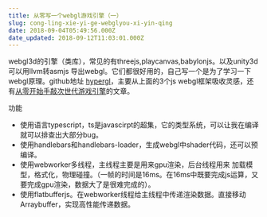 ```yaml
---
title: 从零写一个webgl游戏引擎（一）
slug: cong-ling-xie-yi-ge-webglyou-xi-yin-qing
date: 2018-09-04T05:49:56.000Z
date_updated: 2018-09-12T11:03:01.000Z
---
```


webgl3d的引擎（类库），常见的有threejs,playcanvas,babylonjs。以及unity3d可以用llvm转asmjs 导出webgl。它们都很好用的，自己写一个是为了学习一下webgl原理。github地址 [hypergl](https://github.com/laopo001/hypergl)，主要从上面的3个js webgl框架吸收灵感，还有[从零开始手敲次世代游戏引擎](https://zhuanlan.zhihu.com/c_119702958)的文章。

功能

- 使用语言typescript，ts是javascirpt的超集，它的类型系统，可以让我在编译就可以排查出大部分bug。
- 使用handlebars和handlebars-loader，生成webgl中shader代码，还可以预编译。
- 使用webworker多线程，主线程主要是用来gpu渲染，后台线程用来 加载模型，格式化，物理碰撞。（一帧的时间是16ms。在16ms中既要完成js运算，又要完成gpu渲染，数据大了是很难完成的）。
- 使用flatbufferjs。在webworker线程给主线程中传递渲染数据。直接移动Arraybuffer，实现高性能传递数据。
